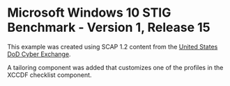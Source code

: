 # Microsoft Windows 10 STIG Benchmark - Version 1, Release 15

This example was created using SCAP 1.2 content from the [United States DoD Cyber Exchange](https://public.cyber.mil/stigs/scap).

A tailoring component was added that customizes one of the profiles in the XCCDF checklist component.
